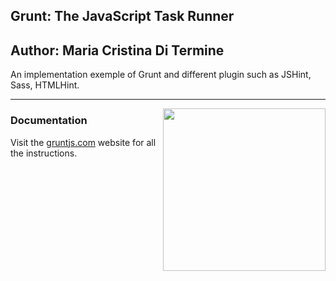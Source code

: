 ## Grunt: The JavaScript Task Runner
## Author: Maria Cristina Di Termine

An implementation exemple of Grunt and different plugin such as JSHint, Sass, HTMLHint.

-------------------------------------
<img align="right" height="260" src="http://gruntjs.com/img/grunt-logo-no-wordmark.svg">

### Documentation

Visit the [gruntjs.com](http://gruntjs.com/) website for all the instructions.




